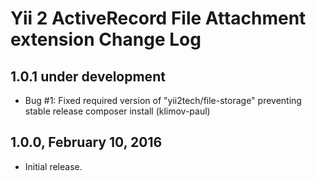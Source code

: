 Yii 2 ActiveRecord File Attachment extension Change Log
=======================================================

1.0.1 under development
-----------------------

- Bug #1: Fixed required version of "yii2tech/file-storage" preventing stable release composer install (klimov-paul)


1.0.0, February 10, 2016
------------------------

- Initial release.
